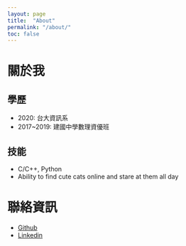 ```yaml
---
layout: page
title:  "About"
permalink: "/about/"
toc: false
---
```


# 關於我
## 學歷
* 2020: 台大資訊系
* 2017~2019: 建國中學數理資優班

## 技能
* C/C++, Python
* Ability to find cute cats online and stare at them all day

# 聯絡資訊
* [Github](https://github.com/ChenKB91)
* [Linkedin](https://www.linkedin.com/in/%E5%8F%AF%E9%82%A6-%E9%99%B3-aba290223/)
